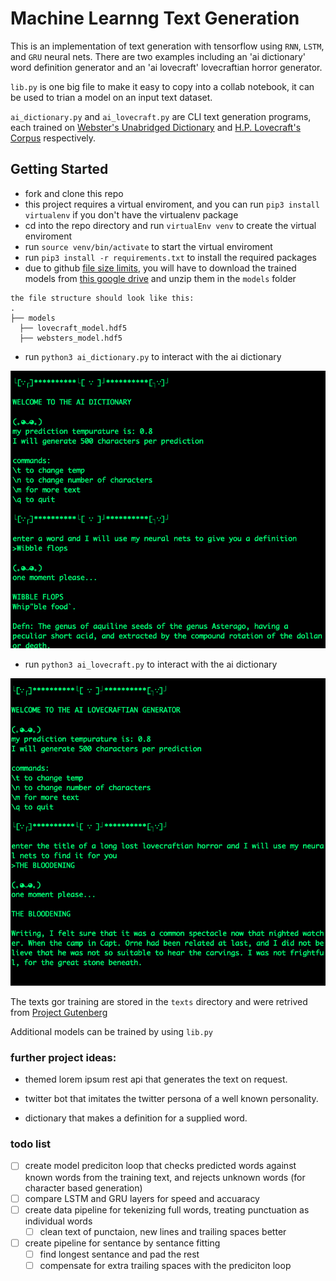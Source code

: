 # Machine Learnng Text Generation

This is an implementation of text generation with tensorflow using `RNN`, `LSTM`, and `GRU` neural nets. There are two examples including an 'ai dictionary' word definition generator and an 'ai lovecraft' lovecraftian horror generator.

`lib.py` is one big file to make it easy to copy into a collab notebook, it can be used to trian a model on an input text dataset.

`ai_dictionary.py` and `ai_lovecraft.py` are CLI text generation programs, each trained on [Webster's Unabridged Dictionary](https://www.gutenberg.org/cache/epub/662/pg662.txt) and [H.P. Lovecraft's Corpus](https://github.com/vilmibm/lovecraftcorpus) respectively.

## Getting Started

* fork and clone this repo
* this project requires a virtual enviroment, and you can run `pip3 install virtualenv` if you don't have the virtualenv package
* cd into the repo directory and run `virtualEnv venv` to create the virtual enviroment
* run `source venv/bin/activate` to start the virtual enviroment
* run `pip3 install -r requirements.txt` to install the required packages
* due to github [file size limits](https://stackoverflow.com/questions/38768454/repository-size-limits-for-github-com), you will have to download the trained models from [this google drive](https://drive.google.com/drive/folders/1-TIM5BITbxSIGJ71q7Ai4nhJ2UqZeWS6?usp=sharing) and unzip them in the `models` folder
  
```
the file structure should look like this:
.
├── models
  ├── lovecraft_model.hdf5
  ├── websters_model.hdf5
```


* run `python3 ai_dictionary.py` to interact with the ai dictionary

![dictionary](./img/dictionary.png)

* run `python3 ai_lovecraft.py` to interact with the ai dictionary

![lovecraft](./img/lovecraft.png)

The texts gor training are stored in the `texts` directory and were retrived from [Project Gutenberg](https://www.gutenberg.org/)

Additional models can be trained by using `lib.py`

### further project ideas: 

- themed lorem ipsum rest api that generates the text on request.

- twitter bot that imitates the twitter persona of a well known personality.

- dictionary that makes a definition for a supplied word.

### todo list

- [ ] create model prediciton loop that checks predicted words against known words from the training text, and rejects unknown words (for character based generation)
- [ ] compare LSTM and GRU layers for speed and accuaracy 
- [ ] create data pipeline for tekenizing full words, treating punctuation as individual words
  - [ ] clean text of punctaion, new lines and trailing spaces better
- [ ] create pipeline for sentance by sentance fitting
  - [ ] find longest sentance and pad the rest
  - [ ] compensate for extra trailing spaces with the prediciton loop
